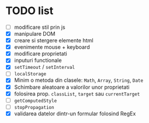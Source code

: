 # TODO list

- [ ] modificare stil prin js
- [x] manipulare DOM
- [x] creare si stergere elemente html
- [x] evenimente mouse + keyboard
- [x] modificare proprietati
- [x] inputuri functionale
- [x] `setTimeout` / `setInterval`
- [ ] `localStorage`
- [x] Minim o metoda din clasele: `Math`, `Array`, `String`, `Date`
- [x] Schimbare aleatoare a valorilor unor proprietati
- [x] folosirea prop. `classList`, `target` sau `currentTarget`
- [ ] `getComputedStyle`
- [ ] `stopPropagation`
- [x] validarea datelor dintr-un formular folosind RegEx